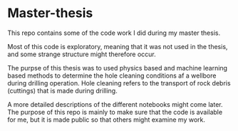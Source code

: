 # Master-thesis
This repo contains some of the code work I did during my master thesis. 

Most of this code is exploratory, meaning that it was not used in the thesis, and some strange structure might therefore occur.

The purpse of this thesis was to used physics based and machine learning based methods to determine the hole cleaning conditions af a wellbore during drilling operation.
Hole cleaning refers to the transport of rock debris (cuttings) that is made during drilling.

A more detailed descriptions of the different notebooks might come later. The purpose of this repo is mainly to make sure that the code is available for me, but it is made public so that others might examine my work.



